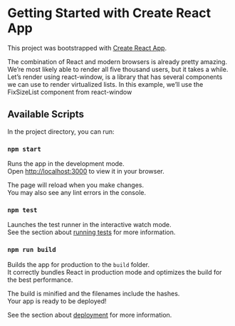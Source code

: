# Getting Started with Create React App

This project was bootstrapped with [Create React App](https://github.com/facebook/create-react-app).

The combination of React and modern browsers is already pretty amazing. We’re most likely able to render all
five thousand users, but it takes a while. Let’s render using react-window, is a library that has several
components we can use to render virtualized lists. In this example, we’ll use the FixSizeList component from react-window

## Available Scripts

In the project directory, you can run:

### `npm start`

Runs the app in the development mode.\
Open [http://localhost:3000](http://localhost:3000) to view it in your browser.

The page will reload when you make changes.\
You may also see any lint errors in the console.

### `npm test`

Launches the test runner in the interactive watch mode.\
See the section about [running tests](https://facebook.github.io/create-react-app/docs/running-tests) for more information.

### `npm run build`

Builds the app for production to the `build` folder.\
It correctly bundles React in production mode and optimizes the build for the best performance.

The build is minified and the filenames include the hashes.\
Your app is ready to be deployed!

See the section about [deployment](https://facebook.github.io/create-react-app/docs/deployment) for more information.
